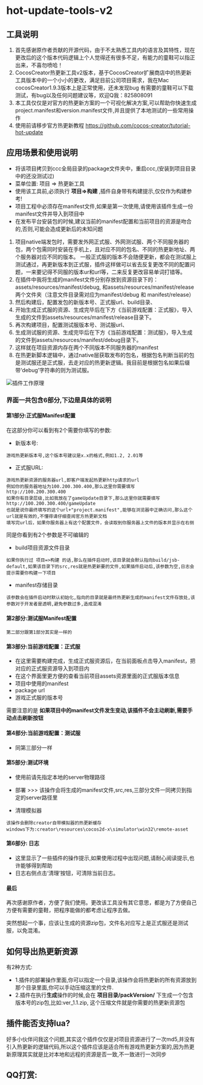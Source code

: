 # hot-update-tools-v2

## 工具说明
1. 首先感谢原作者贡献的开源代码，由于不太熟悉工具内的语言及其特性，现在更改后的这个版本代码逻辑上个人觉得还有很多不足，有能力的童鞋可以指正出来，不喜勿喷哈！
2. CocosCreator热更新工具v2版本，基于CocosCreator扩展商店中的热更新工具版本中的一个小小的更改，满足目前公司项目需求，我在Mac cocosCreator1.9.3版本上是正常使用，还未发现bug
    有需要的童鞋可以下载测试，有bug以及任何问题建议等，欢迎Q我：825808091
3. 本工具仅仅是对官方的热更新方案的一个可视化解决方案,可以帮助你快速生成project.manifest和version.manifest文件,并且提供了本地测试的一些常用操作
4. 使用前请移步官方热更新教程 https://github.com/cocos-creator/tutorial-hot-update


## 应用场景和使用说明
- 将该项目拷贝到ccc全局目录的package文件夹中，重启ccc,(安装到项目目录中的还没测试过)
- 菜单位置: 项目 => 热更新工具
- 使用该工具前,必须执行 **项目=>构建** ,插件自身带有构建提示,仅仅作为构建参考!
- 项目工程中必须存在manifest文件,如果是第一次使用,请使用该插件生成一份manifest文件并导入到项目中
- 在发布平台安装包的时候,建议当前的manifest配置和当前项目的资源是吻合的,否则,可能会造成更新后的未知问题

1. 项目native端发包时，需要发外网正式服、外网测试服、两个不同服务器的包，两个包需同时安装在手机上，且对应不同的包名、不同的热更新地址、两个服务器对应不同的版本。
    一般正式服的版本不会随便更新，都会在测试服上测试通过，再更新版本到正式服，插件这样做可以省去反复更改不同的配置问题，一来要记得不同服的版本ur和url等，二来反复更改容易单词打错等。
2. 在插件中我将生成的manifest文件分别存放到资源目录下的：assets/resources/manifest/debug, 和assets/resources/manifest/release 两个文件夹（注意文件目录需对应为manifest/debug 和 manifest/release）
3. 然后构建后，配置发包的新版本号、正式服url、build目录、
4. 开始生成正式服的资源、生成完毕后在下方《当前游戏配置：正式服》，导入生成的文件到assets/resources/manifest/release目录下。
5. 再次构建项目，配置测试服版本号、测试服url、
6. 生成测试服的资源、生成完毕后在下方《当前游戏配置：测试服》，导入生成的文件到assets/resources/manifest/debug目录下。
7. 这样就在项目资源内存在两个不同版本不同服务器的manifest
8. 在热更新脚本逻辑中，通过native层获取发布的包名，根据包名判断当前的包是测试服还是正式服，去走对应的热更新逻辑。我目前是根据包名如果后缀带‘debug’字符串的则为测试服。


![插件工作原理](../../doc/热更新/desc/热更新工作原理.png)

 
### 界面一共包含6部分,下边是具体的说明
#### 第1部分:正式服Manifest配置
在这部分你可以看到有2个需要你填写的参数:
- 新版本号:
```
游戏热更新版本号,这个版本号建议是x.x的格式,例如1.2, 2.01等
```

- 正式服URL:
```
游戏热更新资源的服务器url,即客户端发起热更新http请求的url
例如你的服务器地址为100.200.300.400,那么这里你需要填写 http://100.200.300.400
如果你有目录层级,比如我放在了gameUpdate目录下,那么这里你就需要填写 http://100.200.300.400/gameUpdate
也就是说你最终填写的这个url+"project.manifest",能够在浏览器中正确访问,那么这个url就是有效的,不懂得请仔细查阅官方热更新文档
填写完url后，如果你服务器上有这个配置文件，会读取到你服务器上文件的版本并显示在右侧
```

同是你看到有2个参数是不可编辑的
- build项目资源文件目录
```
如果你执行过 项目=>构建 的话,那么在插件启动时,该目录就会默认指向build/jsb-default,如果该目录下的src,res就是热更新要的文件,如果插件启动后,该参数为空,日志会提示需要你构建一下项目
```
- manifest存储目录
```
该参数会在插件启动时默认初始化,指向的目录就是最终热更新生成的manifest文件存放处,该参数对于开发者是透明,避免参数过多,造成混淆
```

#### 第2部分:测试服Manifest配置
```
第二部分跟第1部分其实是一样的
```

#### 第3部分:当前游戏配置：正式服
- 在这里需要构建完成，生成正式服资源后，在当前面板点击导入manifest，把对应的正式服资源导入到项目内
- 在这个界面里更方便的查看当前项目assets资源里面的正式服版本信息
- 项目中使用的manifest
- package url
- 游戏正式服的版本号

需要注意的是
**如果项目中的manifest文件发生变动,该插件不会主动刷新,需要手动点击刷新按钮**

#### 第4部分:当前游戏配置：测试服
- 同第三部分一样

#### 第5部分:测试环境
- 使用前请先指定本地的server物理路径
- 部署 >>> 该操作会将生成的manifest文件,src,res,三部分文件一同拷贝到指定的server路径里

- 清理模拟器
```
该操作会删除creator自带模拟器的热更新缓存
windows下为:creator\resources\cocos2d-x\simulator\win32\remote-asset
```

#### 第6部分: 日志
- 这里显示了一些插件的操作提示,如果使用过程中出现问题,请耐心阅读提示,也许能够得到帮助
- 日志右侧点击‘清理’按钮，可清除当前日志。

#### 最后
再次感谢原作者，方便了我们使用。更改该工具没有其它意思，都是为了方便自己方便有需要的童鞋，把程序能做的都考虑让程序去做。

突然想起一个事，应该让生成的资源zip包，文件名对应写上是正式服还是测试服，以免混淆。


## 如何导出热更新资源
有2种方式:
- 1.插件的部署操作里面,你可以指定一个目录,该操作会将热更新的所有资源放到那个目录里面,你可以手动压缩这里的文件.
- 2.插件在执行**生成**操作的时候,会在 **项目目录/packVersion/** 下生成一个包含版本号的zip包,比如:ver_1.1.zip, 这个压缩文件就是你需要的热更新资源包

## 插件能否支持lua?
好多小伙伴问我这个问题,其实这个插件仅仅是对项目资源进行了一次md5,并没有引入热更新的逻辑代码,所以这个插件应该是适合所有游戏热更新方案的,因为热更新原理其实就是比对本地和远程的资源是否一致,不一致进行一次同步

## QQ打赏:
<!--![enter image description here](http://7xq9nm.com1.z0.glb.clouddn.com/qqPay.png)-->
